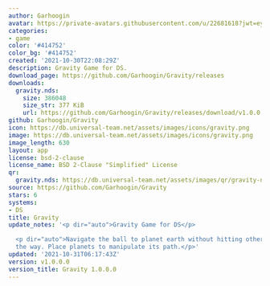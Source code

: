 ```yaml
---
author: Garhoogin
avatar: https://private-avatars.githubusercontent.com/u/22681618?jwt=eyJhbGciOiJIUzI1NiIsInR5cCI6IkpXVCJ9.eyJpc3MiOiJnaXRodWIuY29tIiwiYXVkIjoicmF3LmdpdGh1YnVzZXJjb250ZW50LmNvbSIsImtleSI6ImtleTEiLCJleHAiOjE3MzQ2MTE3NjAsIm5iZiI6MTczNDYxMDU2MCwicGF0aCI6Ii91LzIyNjgxNjE4In0.XvPvJMacuotad0t1KTuQ81hYGGcPXrSkvOxNcdYAIB0&v=4
categories:
- game
color: '#414752'
color_bg: '#414752'
created: '2021-10-30T22:08:29Z'
description: Gravity Game for DS.
download_page: https://github.com/Garhoogin/Gravity/releases
downloads:
  gravity.nds:
    size: 386048
    size_str: 377 KiB
    url: https://github.com/Garhoogin/Gravity/releases/download/v1.0.0.0/gravity.nds
github: Garhoogin/Gravity
icon: https://db.universal-team.net/assets/images/icons/gravity.png
image: https://db.universal-team.net/assets/images/icons/gravity.png
image_length: 630
layout: app
license: bsd-2-clause
license_name: BSD 2-Clause "Simplified" License
qr:
  gravity.nds: https://db.universal-team.net/assets/images/qr/gravity-nds.png
source: https://github.com/Garhoogin/Gravity
stars: 6
systems:
- DS
title: Gravity
update_notes: '<p dir="auto">Gravity Game for DS</p>

  <p dir="auto">Navigate the ball to planet earth without hitting other planets along
  the way. Place planets to manipulate its path.</p>'
updated: '2021-10-31T06:17:43Z'
version: v1.0.0.0
version_title: Gravity 1.0.0.0
---
```

